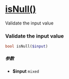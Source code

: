 [isNull()](http://twinh.github.com/widget/api/isNull)
=====================================================

Validate the input value

### Validate the input value
```php
bool isNull($input)
```

##### 参数
* **$input** `mixed` 

